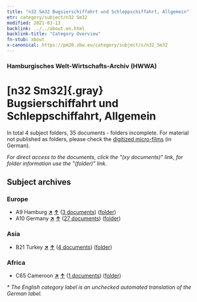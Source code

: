 ```yaml
---
title: "n32 Sm32 Bugsierschiffahrt und Schleppschiffahrt, Allgemein"
etr: category/subject/n32 Sm32
modified: 2021-03-13
backlink: ../../about.en.html
backlink-title: "Category Overview"
fn-stub: about
x-canonical: https://pm20.zbw.eu/category/subject/s/n32_Sm32
---
```


### Hamburgisches Welt-Wirtschafts-Archiv (HWWA)
# [n32 Sm32]{.gray}&#8201; Bugsierschiffahrt und Schleppschiffahrt, Allgemein&#160; 





In total 4 subject folders, 35 documents - folders incomplete.
For material not published as folders, please check the [digitized micro-films](/film/h1_sh.de.html) (in German).

_For direct access to the documents, click the "(xy documents)" link, for folder information use the "(folder)" link._

## Subject archives



### Europe

- A9 Hamburg [**&nearr;**](../../../geo/i/140905/about.en.html "Hamburg (all folders)") [**&uarr;**](../../../geo/about.en.html#A9 "Country category system") (<a href="https://pm20.zbw.eu/dfgview/sh/140905,145612" title="about: Hamburg : Bugsierschiffahrt und Schleppschiffahrt, Allgemein" target="_blank">3 documents</a>) ([folder](../../../../folder/sh/1409xx/140905/1456xx/145612/about.en.html))
- A10 Germany [**&nearr;**](../../../geo/i/126128/about.en.html "Germany (all folders)") [**&uarr;**](../../../geo/about.en.html#A10 "Country category system") (<a href="https://pm20.zbw.eu/dfgview/sh/126128,145612" title="about: Germany : Bugsierschiffahrt und Schleppschiffahrt, Allgemein" target="_blank">27 documents</a>) ([folder](../../../../folder/sh/1261xx/126128/1456xx/145612/about.en.html))

### Asia

- B21 Turkey [**&nearr;**](../../../geo/i/141111/about.en.html "Turkey (all folders)") [**&uarr;**](../../../geo/about.en.html#B21 "Country category system") (<a href="https://pm20.zbw.eu/dfgview/sh/141111,145612" title="about: Turkey : Bugsierschiffahrt und Schleppschiffahrt, Allgemein" target="_blank">4 documents</a>) ([folder](../../../../folder/sh/1411xx/141111/1456xx/145612/about.en.html))

### Africa

- C65 Cameroon [**&nearr;**](../../../geo/i/141410/about.en.html "Cameroon (all folders)") [**&uarr;**](../../../geo/about.en.html#C65 "Country category system") (<a href="https://pm20.zbw.eu/dfgview/sh/141410,145612" title="about: Cameroon : Bugsierschiffahrt und Schleppschiffahrt, Allgemein" target="_blank">1 documents</a>) ([folder](../../../../folder/sh/1414xx/141410/1456xx/145612/about.en.html))


_* The English category label is an unchecked automated translation of the German label._

